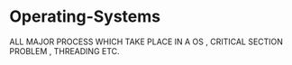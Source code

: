 # Operating-Systems
ALL MAJOR PROCESS WHICH TAKE PLACE IN A OS , CRITICAL SECTION PROBLEM , THREADING ETC.
